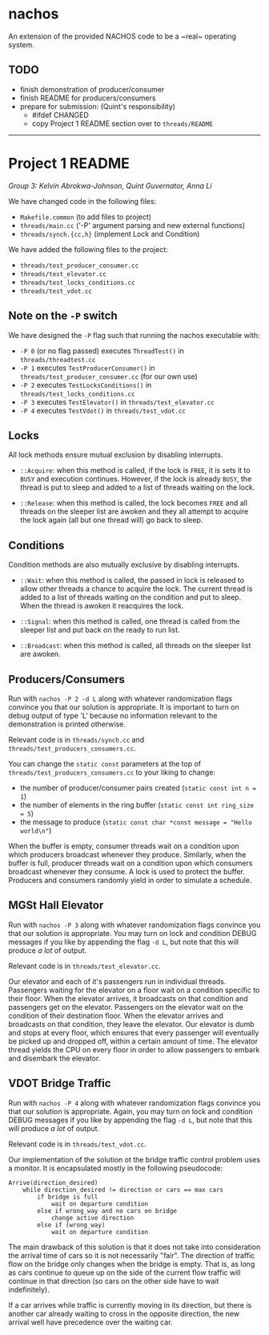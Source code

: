 # nachos

An extension of the provided NACHOS code to be a ~real~ operating system.

## TODO

- finish demonstration of producer/consumer
- finish README for producers/consumers
- prepare for submission: (Quint's responsibility)
  - #ifdef CHANGED
  - copy Project 1 README section over to `threads/README`

---

# Project 1 README

_Group 3: Kelvin Abrokwa-Johnson, Quint Guvernator, Anna Li_

We have changed code in the following files:

  - `Makefile.common` (to add files to project)
  - `threads/main.cc` ('-P' argument parsing and new external functions)
  - `threads/synch.{cc,h}` (implement Lock and Condition)

We have added the following files to the project:

  - `threads/test_producer_consumer.cc`
  - `threads/test_elevator.cc`
  - `threads/test_locks_conditions.cc`
  - `threads/test_vdot.cc`

## Note on the `-P` switch

We have designed the `-P` flag such that running the nachos executable with:

  - `-P 0` (or no flag passed) executes `ThreadTest()` in `threads/threadtest.cc`
  - `-P 1` executes `TestProducerConsumer()` in `threads/test_producer_consumer.cc` (for our own use)
  - `-P 2` executes `TestLocksConditions()` in `threads/test_locks_conditions.cc`
  - `-P 3` executes `TestElevator()` in `threads/test_elevator.cc`
  - `-P 4` executes `TestVdot()` in `threads/test_vdot.cc`


## Locks

All lock methods ensure mutual exclusion by disabling interrupts.

- `::Acquire`: when this method is called, if the lock is `FREE`,
               it is sets it to `BUSY` and execution continues. However,
               if the lock is already `BUSY`, the thread is put to sleep
               and added to a list of threads waiting on the lock.

- `::Release`: when this method is called, the lock becomes `FREE` and
               all threads on the sleeper list are awoken and they all
               attempt to acquire the lock again (all but one thread will)
               go back to sleep.

## Conditions

Condition methods are also mutually exclusive by disabling interrupts.

- `::Wait`: when this method is called, the passed in lock is released to
            allow other threads a chance to acquire the lock. The current
            thread is added to a list of threads waiting on the condition
            and put to sleep. When the thread is awoken it reacquires the lock.

- `::Signal`: when this method is called, one thread is called from the
              sleeper list and put back on the ready to run list.

- `::Broadcast`: when this method is called, all threads on the sleeper list
                are awoken.


## Producers/Consumers

Run with `nachos -P 2 -d L` along with whatever randomization flags
convince you that our solution is appropriate. It is important to turn on debug
output of type 'L' because no information relevant to the demonstration is
printed otherwise.

Relevant code is in `threads/synch.cc` and
`threads/test_producers_consumers.cc`.

You can change the `static const` parameters at the top of `threads/test_producers_consumers.cc` to your liking to change:

  - the number of producer/consumer pairs created (`static const int n = 1`)
  - the number of elements in the ring buffer (`static const int ring_size = 5`)
  - the message to produce (`static const char *const message = "Hello world\n"`)

When the buffer is empty, consumer threads wait on a condition upon which producers
broadcast whenever they produce. Similarly, when the buffer is full, producer
threads wait on a condition upon which consumers broadcast whenever they consume.
A lock is used to protect the buffer. Producers and consumers randomly yield in
order to simulate a schedule.



## MGSt Hall Elevator

Run with `nachos -P 3` along with whatever randomization flags convince
you that our solution is appropriate. You may turn on lock and condition DEBUG
messages if you like by appending the flag `-d L`, but note that this will
produce *a lot* of output.

Relevant code is in `threads/test_elevator.cc`.

Our elevator and each of it's passengers run in individual threads. 
Passengers waiting for the elevator on a floor wait on a condition specific to
their floor. When the elevator arrives, it broadcasts on that condition and
passengers get on the elevator. Passengers on the elevator wait on the condition
of their destination floor. When the elevator arrives and broadcasts on that
condition, they leave the elevator. Our elevator is dumb and stops at every floor, 
which ensures that every passenger will eventually be picked up and dropped off,
within a certain amount of time. The elevator thread yields the CPU on every floor
in order to allow passengers to embark and disembark the elevator.


## VDOT Bridge Traffic

Run with `nachos -P 4` along with whatever randomization flags convince
you that our solution is appropriate. Again, you may turn on lock and condition
DEBUG messages if you like by appending the flag `-d L`, but note that this
will produce *a lot* of output.

Relevant code is in `threads/test_vdot.cc`.

Our implementation of the solution ot the bridge traffic control problem
uses a monitor. It is encapsulated mostly in the following pseudocode:

```
Arrive(direction_desired)
    while direction_desired != direction or cars == max cars
        if bridge is full
            wait on departure condition
        else if wrong_way and no cars on bridge
            change active direction
        else if (wrong_way)
            wait on departure condition
```


The main drawback of this solution is that it does not take into consideration
the arrival time of cars so it is not necessarily "fair". The direction
of traffic flow on the bridge only changes when the bridge is empty.
That is, as long as cars continue to queue up on the side of the current flow
traffic will continue in that direction (so cars on the other side have to wait
indefinitely).

If a car arrives while traffic is currently moving in its direction, but there
is another car already waiting to cross in the opposite direction, the new arrival
well have precedence over the waiting car.


